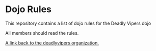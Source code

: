 Dojo Rules
==========

This repository contains a list of dojo rules for the Deadly Vipers dojo

All members should read the rules.

[A link back to the deadlyvipers organization.](https://github.com/deadlyvipers)
